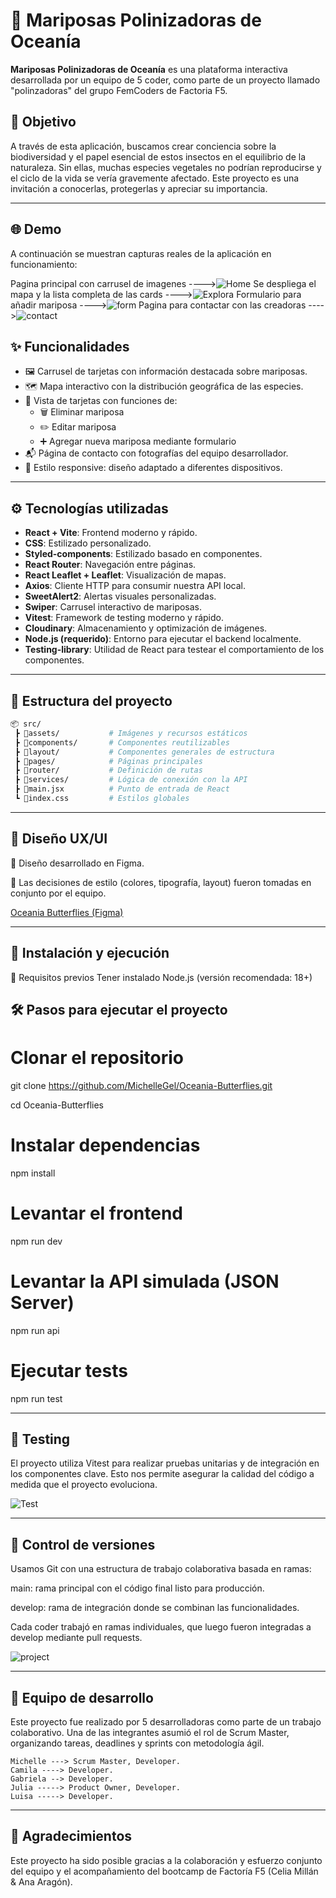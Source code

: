 # 🦋 Mariposas Polinizadoras de Oceanía

**Mariposas Polinizadoras de Oceanía** es una plataforma interactiva desarrollada por un equipo de 5 coder, como parte de un proyecto llamado "polinzadoras" del grupo FemCoders de Factoria F5.

## 🧭 Objetivo

A través de esta aplicación, buscamos crear conciencia sobre la biodiversidad y el papel esencial de estos insectos en el equilibrio de la naturaleza. Sin ellas, muchas especies vegetales no podrían reproducirse y el ciclo de la vida se vería gravemente afectado. Este proyecto es una invitación a conocerlas, protegerlas y apreciar su importancia.

---

## 🌐 Demo

A continuación se muestran capturas reales de la aplicación en funcionamiento:

Pagina principal con carrusel de imagenes              ---->![Home](./public/home.png)
Se despliega el mapa y la lista completa de las cards  ---->![Explora](./public/explora.png)
Formulario para añadir mariposa                        ---->![form](./public/form.png)
Pagina para contactar con las creadoras
---->![contact](./public/creadoras.png)

## ✨ Funcionalidades

- 🖼️ Carrusel de tarjetas con información destacada sobre mariposas.
- 🗺️ Mapa interactivo con la distribución geográfica de las especies.
- 📄 Vista de tarjetas con funciones de:
  - 🗑️ Eliminar mariposa
  - ✏️ Editar mariposa
  - ➕ Agregar nueva mariposa mediante formulario
- 📬 Página de contacto con fotografías del equipo desarrollador.
- 📱 Estilo responsive: diseño adaptado a diferentes dispositivos.

---

## ⚙️ Tecnologías utilizadas

- **React + Vite**: Frontend moderno y rápido.
- **CSS**: Estilizado personalizado.
- **Styled-components**: Estilizado basado en componentes.
- **React Router**: Navegación entre páginas.
- **React Leaflet + Leaflet**: Visualización de mapas.
- **Axios**: Cliente HTTP para consumir nuestra API local.
- **SweetAlert2**: Alertas visuales personalizadas.
- **Swiper**: Carrusel interactivo de mariposas.
- **Vitest**: Framework de testing moderno y rápido.
- **Cloudinary**: Almacenamiento y optimización de imágenes.
- **Node.js (requerido)**: Entorno para ejecutar el backend localmente.
- **Testing-library**: Utilidad de React para testear el comportamiento de los componentes.

---

## 📁 Estructura del proyecto

```bash
📦 src/
 ┣ 📂assets/           # Imágenes y recursos estáticos
 ┣ 📂components/       # Componentes reutilizables
 ┣ 📂layout/           # Componentes generales de estructura
 ┣ 📂pages/            # Páginas principales
 ┣ 📂router/           # Definición de rutas
 ┣ 📂services/         # Lógica de conexión con la API
 ┣ 📜main.jsx          # Punto de entrada de React
 ┗ 📜index.css         # Estilos globales
```
---

## 🧠 Diseño UX/UI
🎨 Diseño desarrollado en Figma.

🧾 Las decisiones de estilo (colores, tipografía, layout) fueron tomadas en conjunto por el equipo.

[Oceania Butterflies (Figma)](https://www.figma.com/design/9UZKLUN5UjH4WxoPsPogVu/Grupo-5-Oceania?node-id=0-1&p=f&t=jH7g2u1TeLkzgSZ8-0)

---

## 🚀 Instalación y ejecución
🔧 Requisitos previos
Tener instalado Node.js (versión recomendada: 18+)

## 🛠️ Pasos para ejecutar el proyecto

# Clonar el repositorio
git clone https://github.com/MichelleGel/Oceania-Butterflies.git

cd Oceania-Butterflies

# Instalar dependencias
npm install

# Levantar el frontend
npm run dev

# Levantar la API simulada (JSON Server)
npm run api

# Ejecutar tests
npm run test

---

## 🧪 Testing
El proyecto utiliza Vitest para realizar pruebas unitarias y de integración en los componentes clave. Esto nos permite asegurar la calidad del código a medida que el proyecto evoluciona.

![Test](./public/test.png)

---

## 🐛 Control de versiones
Usamos Git con una estructura de trabajo colaborativa basada en ramas:

main: rama principal con el código final listo para producción.

develop: rama de integración donde se combinan las funcionalidades.

Cada coder trabajó en ramas individuales, que luego fueron integradas a develop mediante pull requests.

![project](./public/project.png)

---

## 👥 Equipo de desarrollo
Este proyecto fue realizado por 5 desarrolladoras como parte de un trabajo colaborativo. Una de las integrantes asumió el rol de Scrum Master, organizando tareas, deadlines y sprints con metodología ágil.
```
Michelle ---> Scrum Master, Developer.
Camila ----> Developer.
Gabriela --> Developer.
Julia -----> Product Owner, Developer.
Luisa -----> Developer.
```
---

## 🤝 Agradecimientos
Este proyecto ha sido posible gracias a la colaboración y esfuerzo conjunto del equipo y el acompañamiento del bootcamp de Factoría F5 (Celia Millán & Ana Aragón).

